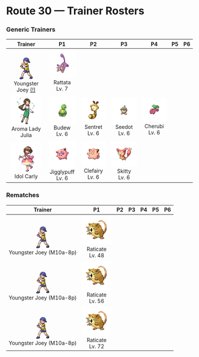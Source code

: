 # Route 30 — Trainer Rosters

### Generic Trainers

| Trainer | P1 | P2 | P3 | P4 | P5 | P6 |
|:-------:|:--:|:--:|:--:|:--:|:--:|:--:|
| ![Youngster Joey (!)](../../assets/trainers/youngster.png "Youngster Joey (!)")<br>Youngster Joey [(!)](#rematches) | ![Rattata](../../assets/sprites/rattata/front.gif "Rattata: Living wherever there is food available, it ceaselessly scavenges for edibles the entire day.")<br>Rattata<br>Lv. 7 |
| ![Aroma Lady Julia](../../assets/trainers/aroma_lady.png "Aroma Lady Julia")<br>Aroma Lady Julia | ![Budew](../../assets/sprites/budew/front.gif "Budew: When it feels the sun’s warm touch, it opens its bud to release pollen. It lives alongside clear pools.")<br>Budew<br>Lv. 6 | ![Sentret](../../assets/sprites/sentret/front.gif "Sentret: It stands on its tail so it can see a long way. If it spots an enemy, it cries loudly to warn its kind.")<br>Sentret<br>Lv. 6 | ![Seedot](../../assets/sprites/seedot/front.gif "Seedot: It attaches itself to a tree branch using the top of its head. Strong winds can sometimes make it fall.")<br>Seedot<br>Lv. 6 | ![Cherubi](../../assets/sprites/cherubi/front.gif "Cherubi: It evolves by sucking the energy out of the small ball where it had been storing nutrients.")<br>Cherubi<br>Lv. 6 |
| ![Idol Carly](../../assets/trainers/idol.png "Idol Carly")<br>Idol Carly | ![Jigglypuff](../../assets/sprites/jigglypuff/front.gif "Jigglypuff: Looking into its cute, round eyes causes it to sing a relaxing melody, inducing its enemies to sleep.")<br>Jigglypuff<br>Lv. 6 | ![Clefairy](../../assets/sprites/clefairy/front.gif "Clefairy: Its adorable behavior and cry make it highly popular. However, this cute Pokémon is rarely found.")<br>Clefairy<br>Lv. 6 | ![Skitty](../../assets/sprites/skitty/front.gif "Skitty: It’s adorable when it chases its own tail. It’s difficult to earn its trust.")<br>Skitty<br>Lv. 6 |


### Rematches

| Trainer | P1 | P2 | P3 | P4 | P5 | P6 |
|:-------:|:--:|:--:|:--:|:--:|:--:|:--:|
| ![Youngster Joey (M10a-8p)](../../assets/trainers/youngster.png "Youngster Joey (M10a-8p)")<br>Youngster Joey (M10a-8p) | ![Raticate](../../assets/sprites/raticate/front.gif "Raticate: Its whiskers help it to maintain balance. Its fangs never stop growing, so it gnaws to pare them down.")<br>Raticate<br>Lv. 48 |
| ![Youngster Joey (M10a-8p)](../../assets/trainers/youngster.png "Youngster Joey (M10a-8p)")<br>Youngster Joey (M10a-8p) | ![Raticate](../../assets/sprites/raticate/front.gif "Raticate: Its whiskers help it to maintain balance. Its fangs never stop growing, so it gnaws to pare them down.")<br>Raticate<br>Lv. 56 |
| ![Youngster Joey (M10a-8p)](../../assets/trainers/youngster.png "Youngster Joey (M10a-8p)")<br>Youngster Joey (M10a-8p) | ![Raticate](../../assets/sprites/raticate/front.gif "Raticate: Its whiskers help it to maintain balance. Its fangs never stop growing, so it gnaws to pare them down.")<br>Raticate<br>Lv. 72 |

